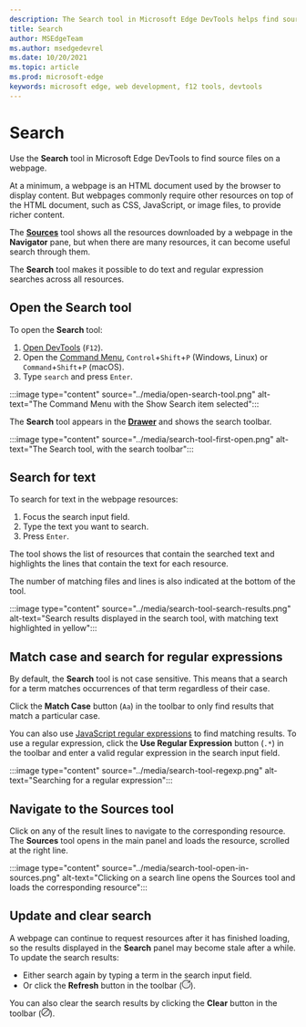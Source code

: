 ```yaml
---
description: The Search tool in Microsoft Edge DevTools helps find source files.
title: Search
author: MSEdgeTeam
ms.author: msedgedevrel
ms.date: 10/20/2021
ms.topic: article
ms.prod: microsoft-edge
keywords: microsoft edge, web development, f12 tools, devtools
---
```

# Search

Use the **Search** tool in Microsoft Edge DevTools to find source files on a webpage.

At a minimum, a webpage is an HTML document used by the browser to display content. But webpages commonly require other resources on top of the HTML document, such as CSS, JavaScript, or image files, to provide richer content.

The [**Sources**](../sources/index.md) tool shows all the resources downloaded by a webpage in the **Navigator** pane, but when there are many resources, it can become useful search through them.

The **Search** tool makes it possible to do text and regular expression searches across all resources.

## Open the Search tool

To open the **Search** tool:

1. [Open DevTools](../open/index.md) (`F12`).
1. Open the [Command Menu](../command-menu/index.md), `Control`+`Shift`+`P` \(Windows, Linux\) or `Command`+`Shift`+`P` \(macOS\).
1. Type `search` and press `Enter`.

:::image type="content" source="../media/open-search-tool.png" alt-text="The Command Menu with the Show Search item selected":::

The **Search** tool appears in the [**Drawer**](../about-panel-drawer-tools.md) and shows the search toolbar.

:::image type="content" source="../media/search-tool-first-open.png" alt-text="The Search tool, with the search toolbar":::

## Search for text

To search for text in the webpage resources:

1. Focus the search input field.
1. Type the text you want to search.
1. Press `Enter`.

The tool shows the list of resources that contain the searched text and highlights the lines that contain the text for each resource.

The number of matching files and lines is also indicated at the bottom of the tool.

:::image type="content" source="../media/search-tool-search-results.png" alt-text="Search results displayed in the search tool, with matching text highlighted in yellow":::

## Match case and search for regular expressions

By default, the **Search** tool is not case sensitive. This means that a search for a term matches occurrences of that term regardless of their case.

Click the **Match Case** button (`Aa`) in the toolbar to only find results that match a particular case.

You can also use [JavaScript regular expressions](https://developer.mozilla.org/en-US/docs/Web/JavaScript/Guide/Regular_Expressions) to find matching results. To use a regular expression, click the **Use Regular Expression** button (`.*`) in the toolbar and enter a valid regular expression in the search input field.

:::image type="content" source="../media/search-tool-regexp.png" alt-text="Searching for a regular expression":::

## Navigate to the Sources tool

Click on any of the result lines to navigate to the corresponding resource. The **Sources** tool opens in the main panel and loads the resource, scrolled at the right line.

:::image type="content" source="../media/search-tool-open-in-sources.png" alt-text="Clicking on a search line opens the Sources tool and loads the corresponding resource":::

## Update and clear search

A webpage can continue to request resources after it has finished loading, so the results displayed in the **Search** panel may become stale after a while. To update the search results:

* Either search again by typing a term in the search input field.
* Or click the **Refresh** button in the toolbar \(![Refresh search button](../media/search-tool-refresh.png)\).

You can also clear the search results by clicking the **Clear** button in the toolbar \(![Clear search button](../media/search-tool-clear.png)\).